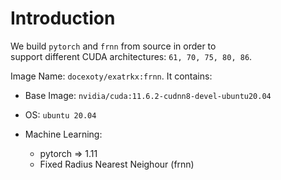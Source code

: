 # Introduction
We build `pytorch` and `frnn` from source in order to  
support different CUDA architectures: `61, 70, 75, 80, 86`.

Image Name: `docexoty/exatrkx:frnn`. It contains:
* Base Image: `nvidia/cuda:11.6.2-cudnn8-devel-ubuntu20.04`
* OS: `ubuntu 20.04`

* Machine Learning:
    * pytorch &#x21d2; 1.11
    * Fixed Radius Nearest Neighour (frnn)